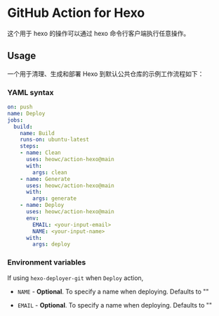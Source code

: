 # GitHub Action for Hexo

这个用于 hexo 的操作可以通过 hexo 命令行客户端执行任意操作。

## Usage

一个用于清理、生成和部署 Hexo 到默认公共仓库的示例工作流程如下：

### YAML syntax
```yaml
on: push
name: Deploy
jobs:
  build:
    name: Build
    runs-on: ubuntu-latest
    steps:
    - name: Clean
      uses: heowc/action-hexo@main
      with:
        args: clean
    - name: Generate
      uses: heowc/action-hexo@main
      with:
        args: generate
    - name: Deploy
      uses: heowc/action-hexo@main
      env:
        EMAIL: <your-input-email>
        NAME: <your-input-name>
      with:
        args: deploy

```
### Environment variables

If using `hexo-deployer-git` when `Deploy` action,

* `NAME` - **Optional**. To specify a name when deploying. Defaults to ""

* `EMAIL` - **Optional**. To specify a name when deploying. Defaults to ""
